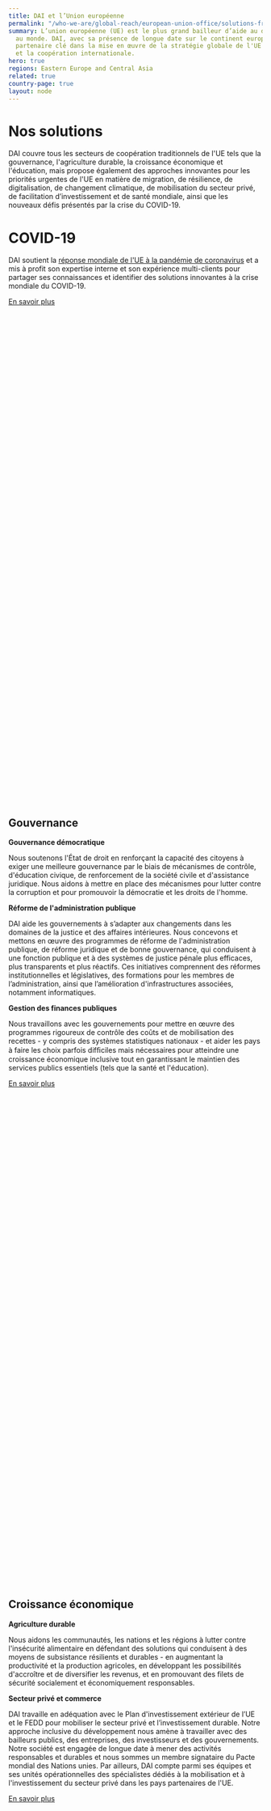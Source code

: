 ```yaml
---
title: DAI et l’Union européenne
permalink: "/who-we-are/global-reach/european-union-office/solutions-fr"
summary: L’union européenne (UE) est le plus grand bailleur d’aide au développement
  au monde. DAI, avec sa présence de longue date sur le continent européen, est un
  partenaire clé dans la mise en œuvre de la stratégie globale de l'UE pour le développement
  et la coopération internationale.
hero: true
regions: Eastern Europe and Central Asia
related: true
country-page: true
layout: node
---
```


# Nos solutions

DAI couvre tous les secteurs de coopération traditionnels de l'UE tels que la gouvernance, l'agriculture durable, la croissance économique et l'éducation, mais propose également des approches innovantes pour les priorités urgentes de l'UE en matière de migration, de résilience, de digitalisation, de changement climatique, de mobilisation du secteur privé, de facilitation d’investissement et de santé mondiale, ainsi que les nouveaux défis présentés par la crise du COVID-19.

# COVID-19

DAI soutient la [réponse mondiale de l'UE à la pandémie de coronavirus](https://ec.europa.eu/international-partnerships/system/files/joint-comm-2020-eu-global-response_en.pdf) et a mis à profit son expertise interne et son expérience multi-clients pour partager ses connaissances et identifier des solutions innovantes à la crise mondiale du COVID-19.

<a href="https://www.dai.com/covid-19" class="primary-block--button">En savoir plus<svg class="redirect" viewBox="0 0 36 70" preserveAspectRatio="xMinYMax meet"> <use xlink:href="#redirect"></use></svg></a>

<aside class="eu-aside">
  <h2 id="governance">Gouvernance</h2>
  
  <p><strong>Gouvernance démocratique</strong></p>
  
  <p>Nous soutenons l'État de droit en renforçant la capacité des citoyens à exiger une meilleure gouvernance par le biais de mécanismes de contrôle, d'éducation civique, de renforcement de la société civile et d'assistance juridique. Nous aidons à mettre en place des mécanismes pour lutter contre la corruption et pour promouvoir la démocratie et les droits de l'homme.</p>
  
  <p><strong>Réforme de l'administration publique</strong></p>
  
  <p>DAI aide les gouvernements à s’adapter aux changements dans les domaines de la justice et des affaires intérieures. Nous concevons et mettons en œuvre des programmes de réforme de l'administration publique, de réforme juridique et de bonne gouvernance, qui conduisent à une fonction publique et à des systèmes de justice pénale plus efficaces, plus transparents et plus réactifs. Ces initiatives comprennent des réformes institutionnelles et législatives, des formations pour les membres de l’administration, ainsi que l’amélioration d'infrastructures associées, notamment informatiques.</p>
  
  <p><strong>Gestion des finances publiques</strong></p>
  
  <p>Nous travaillons avec les gouvernements pour mettre en œuvre des programmes rigoureux de contrôle des coûts et de mobilisation des recettes - y compris des systèmes statistiques nationaux - et aider les pays à faire les choix parfois difﬁciles mais nécessaires pour atteindre une croissance économique inclusive tout en garantissant le maintien des services publics essentiels (tels que la santé et l'éducation).</p>
  
  <p><a href="/our-work/solutions/governance" class="primary-block--button">En savoir plus<svg class="redirect" viewBox="0 0 36 70" preserveAspectRatio="xMinYMax meet"><use xlink:href="#redirect"></use></svg></a></p>
</aside>

## Croissance économique

**Agriculture durable**

Nous aidons les communautés, les nations et les régions à lutter contre l'insécurité alimentaire en défendant des solutions qui conduisent à des moyens de subsistance résilients et durables - en augmentant la productivité et la production agricoles, en développant les possibilités d'accroître et de diversifier les revenus, et en promouvant des filets de sécurité socialement et économiquement responsables.

**Secteur privé et commerce**

DAI travaille en adéquation avec le Plan d'investissement extérieur de l’UE et le FEDD pour mobiliser le secteur privé et l’investissement durable. Notre approche inclusive du développement nous amène à travailler avec des bailleurs publics, des entreprises, des investisseurs et des gouvernements. Notre société est engagée de longue date à mener des activités responsables et durables et nous sommes un membre signataire du Pacte mondial des Nations unies. Par ailleurs, DAI compte parmi ses équipes et ses unités opérationnelles des spécialistes dédiés à la mobilisation et à l'investissement du secteur privé dans les pays partenaires de l'UE. 

<p><a href="/our-work/solutions/economic-growth" class="primary-block--button">En savoir plus<svg class="redirect" viewBox="0 0 36 70" preserveAspectRatio="xMinYMax meet"><use xlink:href="#redirect"></use></svg></a></p>

<aside class="eu-aside">
  <h2 id="social-sectors">Secteurs sociaux</h2>
  
  <p><strong>Protection sociale</strong></p>
  
  <p>DAI travaille à la protection des populations pauvres, vulnérables et socialement exclues. Nous promouvons la dignité humaine et l'accès de chacun aux services sociaux -notamment les aides à l'enfance et à la famille – mais aussi l’accès à l’emploi au développement d’activités génératrices de revenus. </p>
  
  <p><strong>Éducation et EFTP (Enseignement et formation techniques et professionnels)</strong></p>
  
  <p>DAI s'efforce d'améliorer les résultats de l'apprentissage pour tous en renforçant les systèmes éducatifs inclusifs, en forgeant des liens intersectoriels et en mobilisant les parties prenantes. Nous œuvrons au renforcement de compétences pédagogiques et de cadres législatifs pouvant assurer à tous, enfants et adultes de capitaliser sur leur éducation d’une part, et de faire le lien entre les facettes traditionnelles de l'éducation et les nouvelles exigences de l'ère numérique. Nous avons une grande expérience du soutien aux programmes d'EFTP et d'entrepreneuriat des jeunes, et de l'intégration de ces programmes dans des programmes de développement économique au sens large.</p>
  
  <p><a href="/our-work/solutions/education" class="primary-block--button">En savoir plus<svg class="redirect" viewBox="0 0 36 70" preserveAspectRatio="xMinYMax meet"> <use xlink:href="#redirect"></use> </svg></a></p>

</aside>

# Santé globale

DAI propose des solutions intégrées, basées sur la technologie, pour sauver des vies et améliorer le bien-être au niveau global. Nous nous appuyons sur plus de 20 ans d'expérience et de savoir-faire technique en matière de renforcement des systèmes de santé, de sécurité sanitaire mondiale et d’innovations digitales centrées sur la personne.  

<p><a href="/our-work/solutions/global-health" class="primary-block--button">En savoir plus<svg class="redirect" viewBox="0 0 36 70" preserveAspectRatio="xMinYMax meet"> <use xlink:href="#redirect"></use> </svg></a></p>

<aside class="eu-aside">
  <h2 id="environment">Action pour le climat</h2>
  
  <p><strong>Environnement et changement climatique</strong></p>
  
  <p>Nos experts élaborent et mettent en œuvre des projets et contribuent au développement des politiques qui améliorent la résilience aux impacts du changement climatique, atténuent les comportements pouvant exacerber les vulnérabilités, travaillent à la protection des réserves d'eau douce, des forêts, mais aussi à la sécurité alimentaire et au développement économique.</p>
  
  <p><strong>Energie et transports durables</strong></p>
  
  <p>La création d’infrastructures et de systèmes de production d’énergie renouvelable est essentiel à la croissance économique et à l'amélioration des niveaux de vie. DAI soutient le développement de politiques énergétiques durables et leur mise en œuvre effective aux niveaux international, national et local.</p>
  
  <p><a href="/our-work/solutions/environment" class="primary-block--button">En savoir plus<svg class="redirect" viewBox="0 0 36 70" preserveAspectRatio="xMinYMax meet"> <use xlink:href="#redirect"></use></svg></a></p>
</aside>

# Secteurs transversaux

**Égalité des sexes et autonomisation des femmes**

L’approche de DAI pour l'équité de genre et d'inclusion sociale (GESI) permet d’intégrer les considérations de genre à tous les niveaux de nos interventions : conception, recherche, suivi et évaluation, diagnostics et mise en œuvre - ainsi que dans nos équipes. Notre groupe de travail sur le genre collecte en permanence les analyses et réflexions sur le sujet au sein de DAI et développe des solutions transversales à l’ensemble de nos secteurs d’expertise. 

<p><a href="/our-work/solutions/economic-growth-solutions/gender" class="primary-block--button">En savoir plus<svg class="redirect" viewBox="0 0 36 70" preserveAspectRatio="xMinYMax meet"> <use xlink:href="#redirect"></use></svg></a></p>

**Contextes fragiles et migration** 

Le travail de DAI s'inscrit dans le cadre du Consensus européen pour le développement et des efforts de l'UE pour s'attaquer aux causes profondes de la migration irrégulière et des déplacements forcés. Nous travaillons dans des environnements complexes et fragiles pour renforcer la résilience face aux chocs environnementaux, politiques et économiques. Notre « Center for Secure and Stable States » a pour mission de garantir l'excellence technique et opérationnelle de tous nos travaux de développement et de gouvernance dans les États fragiles. 

<a href="/our-work/solutions/fragile-states" class="primary-block--button">En savoir plus<svg class="redirect" viewBox="0 0 36 70" preserveAspectRatio="xMinYMax meet"><use xlink:href="#redirect"></use></svg></a>
 
**Digitalisation**

Le Center for Digital Acceleration (CDA) de DAI vise à favoriser des évolutions dans les marchés émergents grâce à la conception et au déploiement d'outils numériques innovants et centrés sur l'utilisateur. Depuis 2000, nos spécialistes fournissent services de conseil, de développement de produits, d'analyse et de recherche à des clients issus des secteurs public et privé, dont les DG INTPA et NEAR, GIZ, le Bureau des affaires étrangères, du Commonwealth et du développement britannique (FCDO), l'Agence américaine pour le développement international (USAID) et GSMA. 
 
<a href="/our-work/solutions/digital-acceleration" class="primary-block--button">En savoir plus<svg class="redirect" viewBox="0 0 36 70" preserveAspectRatio="xMinYMax meet"><use xlink:href="#redirect"></use></svg></a>

